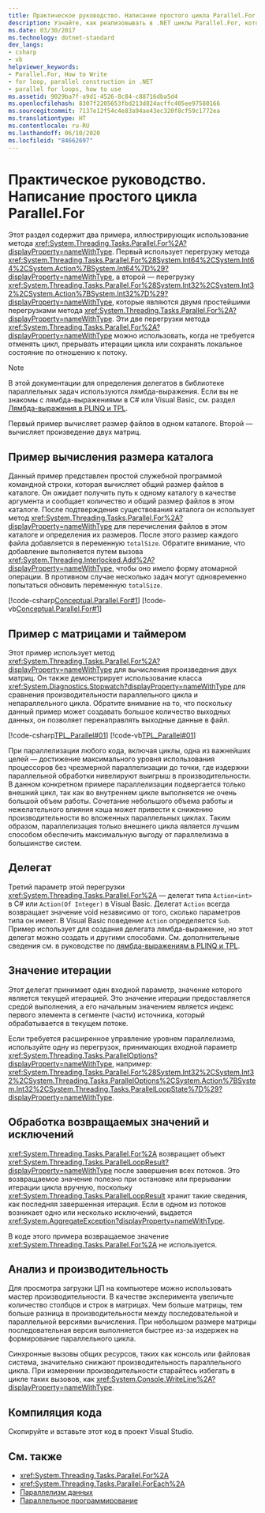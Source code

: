 ```yaml
---
title: Практическое руководство. Написание простого цикла Parallel.For
description: Узнайте, как реализовывать в .NET циклы Parallel.For, которые не требуют отмены, прерывания итераций цикла или сохранения локального состояния по отношению к потоку.
ms.date: 03/30/2017
ms.technology: dotnet-standard
dev_langs:
- csharp
- vb
helpviewer_keywords:
- Parallel.For, How to Write
- for loop, parallel construction in .NET
- parallel for loops, how to use
ms.assetid: 9029ba7f-a9d1-4526-8c84-c88716dba5d4
ms.openlocfilehash: 8307f2205653fbd213d824acffc405ee97580166
ms.sourcegitcommit: 7137e12f54c4e83a94ae43ec320f8cf59c1772ea
ms.translationtype: HT
ms.contentlocale: ru-RU
ms.lasthandoff: 06/10/2020
ms.locfileid: "84662697"
---
```

# <a name="how-to-write-a-simple-parallelfor-loop"></a>Практическое руководство. Написание простого цикла Parallel.For

Этот раздел содержит два примера, иллюстрирующих использование метода <xref:System.Threading.Tasks.Parallel.For%2A?displayProperty=nameWithType>. Первый использует перегрузку метода <xref:System.Threading.Tasks.Parallel.For%28System.Int64%2CSystem.Int64%2CSystem.Action%7BSystem.Int64%7D%29?displayProperty=nameWithType>, а второй — перегрузку <xref:System.Threading.Tasks.Parallel.For%28System.Int32%2CSystem.Int32%2CSystem.Action%7BSystem.Int32%7D%29?displayProperty=nameWithType>, которые являются двумя простейшими перегрузками метода <xref:System.Threading.Tasks.Parallel.For%2A?displayProperty=nameWithType>. Эти две перегрузки метода <xref:System.Threading.Tasks.Parallel.For%2A?displayProperty=nameWithType> можно использовать, когда не требуется отменять цикл, прерывать итерации цикла или сохранять локальное состояние по отношению к потоку.

> [!NOTE]
> В этой документации для определения делегатов в библиотеке параллельных задач используются лямбда-выражения. Если вы не знакомы с лямбда-выражениями в C# или Visual Basic, см. раздел [Лямбда-выражения в PLINQ и TPL](lambda-expressions-in-plinq-and-tpl.md).

Первый пример вычисляет размер файлов в одном каталоге. Второй — вычисляет произведение двух матриц.

## <a name="directory-size-example"></a>Пример вычисления размера каталога

Данный пример представлен простой служебной программой командной строки, которая вычисляет общий размер файлов в каталоге. Он ожидает получить путь к одному каталогу в качестве аргумента и сообщает количество и общий размер файлов в этом каталоге. После подтверждения существования каталога он использует метод <xref:System.Threading.Tasks.Parallel.For%2A?displayProperty=nameWithType> для перечисления файлов в этом каталоге и определения их размеров. После этого размер каждого файла добавляется в переменную `totalSize`. Обратите внимание, что добавление выполняется путем вызова <xref:System.Threading.Interlocked.Add%2A?displayProperty=nameWithType>, чтобы оно имело форму атомарной операции. В противном случае несколько задач могут одновременно попытаться обновить переменную `totalSize`.

[!code-csharp[Conceptual.Parallel.For#1](../../../samples/snippets/csharp/VS_Snippets_CLR/conceptual.parallel.for/cs/for1.cs#1)]
[!code-vb[Conceptual.Parallel.For#1](../../../samples/snippets/visualbasic/VS_Snippets_CLR/conceptual.parallel.for/vb/for1.vb#1)]

## <a name="matrix-and-stopwatch-example"></a>Пример с матрицами и таймером

Этот пример использует метод <xref:System.Threading.Tasks.Parallel.For%2A?displayProperty=nameWithType> для вычисления произведения двух матриц. Он также демонстрирует использование класса <xref:System.Diagnostics.Stopwatch?displayProperty=nameWithType> для сравнения производительности параллельного цикла и непараллельного цикла. Обратите внимание на то, что поскольку данный пример может создавать большое количество выходных данных, он позволяет перенаправлять выходные данные в файл.

[!code-csharp[TPL_Parallel#01](../../../samples/snippets/csharp/VS_Snippets_Misc/tpl_parallel/cs/simpleparallelfor.cs#01)]
[!code-vb[TPL_Parallel#01](../../../samples/snippets/visualbasic/VS_Snippets_Misc/tpl_parallel/vb/simpleparallelfor.vb#01)]

При параллелизации любого кода, включая циклы, одна из важнейших целей — достижение максимального уровня использования процессоров без чрезмерной параллелизации до точки, где издержки параллельной обработки нивелируют выигрыш в производительности. В данном конкретном примере параллелизации подвергается только внешний цикл, так как во внутреннем цикле выполняется не очень большой объем работы. Сочетание небольшого объема работы и нежелательного влияния кэша может привести к снижению производительности во вложенных параллельных циклах. Таким образом, параллелизация только внешнего цикла является лучшим способом обеспечить максимальную выгоду от параллелизма в большинстве систем.

## <a name="the-delegate"></a>Делегат

Третий параметр этой перегрузки <xref:System.Threading.Tasks.Parallel.For%2A> — делегат типа `Action<int>` в C# или `Action(Of Integer)` в Visual Basic. Делегат `Action` всегда возвращает значение void независимо от того, сколько параметров типа он имеет. В Visual Basic поведение `Action` определяется `Sub`. Пример использует для создания делегата лямбда-выражение, но этот делегат можно создать и другими способами. См. дополнительные сведения см. в руководстве по [лямбда-выражениям в PLINQ и TPL](lambda-expressions-in-plinq-and-tpl.md).

## <a name="the-iteration-value"></a>Значение итерации

Этот делегат принимает один входной параметр, значение которого является текущей итерацией. Это значение итерации предоставляется средой выполнения, а его начальным значением является индекс первого элемента в сегменте (части) источника, который обрабатывается в текущем потоке.

Если требуется расширенное управление уровнем параллелизма, используйте одну из перегрузок, принимающих входной параметр <xref:System.Threading.Tasks.ParallelOptions?displayProperty=nameWithType>, например: <xref:System.Threading.Tasks.Parallel.For%28System.Int32%2CSystem.Int32%2CSystem.Threading.Tasks.ParallelOptions%2CSystem.Action%7BSystem.Int32%2CSystem.Threading.Tasks.ParallelLoopState%7D%29?displayProperty=nameWithType>.

## <a name="return-value-and-exception-handling"></a>Обработка возвращаемых значений и исключений

<xref:System.Threading.Tasks.Parallel.For%2A> возвращает объект <xref:System.Threading.Tasks.ParallelLoopResult?displayProperty=nameWithType> после завершения всех потоков. Это возвращаемое значение полезно при остановке или прерывании итерации цикла вручную, поскольку <xref:System.Threading.Tasks.ParallelLoopResult> хранит такие сведения, как последняя завершенная итерация. Если в одном из потоков возникает одно или несколько исключений, выдается <xref:System.AggregateException?displayProperty=nameWithType>.

В коде этого примера возвращаемое значение <xref:System.Threading.Tasks.Parallel.For%2A> не используется.

## <a name="analysis-and-performance"></a>Анализ и производительность

Для просмотра загрузки ЦП на компьютере можно использовать мастер производительности. В качестве эксперимента увеличьте количество столбцов и строк в матрицах. Чем больше матрицы, тем больше разница в производительности между последовательной и параллельной версиями вычисления. При небольшом размере матрицы последовательная версия выполняется быстрее из-за издержек на формирование параллельного цикла.

Синхронные вызовы общих ресурсов, таких как консоль или файловая система, значительно снижают производительность параллельного цикла. При измерении производительности старайтесь избегать в цикле таких вызовов, как <xref:System.Console.WriteLine%2A?displayProperty=nameWithType>.

## <a name="compile-the-code"></a>Компиляция кода

Скопируйте и вставьте этот код в проект Visual Studio.

## <a name="see-also"></a>См. также

- <xref:System.Threading.Tasks.Parallel.For%2A>
- <xref:System.Threading.Tasks.Parallel.ForEach%2A>
- [Параллелизм данных](data-parallelism-task-parallel-library.md)
- [Параллельное программирование](index.md)
